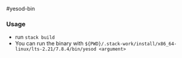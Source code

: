 #yesod-bin

### Usage

* run `stack build`
* You can run the binary with `${PWD}/.stack-work/install/x86_64-linux/lts-2.21/7.8.4/bin/yesod <argument>` 
